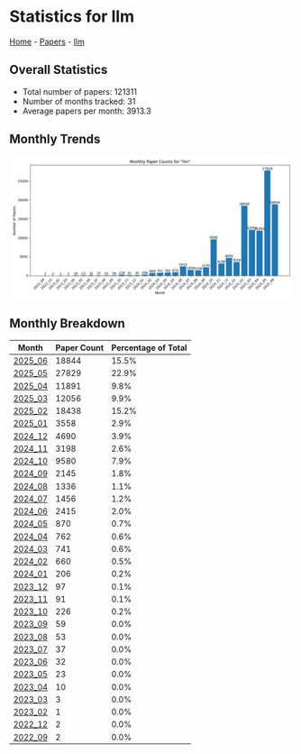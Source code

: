 # Statistics for llm

[Home](https://arxcompass.github.io) - [Papers](https://arxcompass.github.io/papers) - [llm](https://arxcompass.github.io/papers/llm)

## Overall Statistics

- Total number of papers: 121311
- Number of months tracked: 31
- Average papers per month: 3913.3

## Monthly Trends

![Monthly Paper Counts](monthly_stats.png)

## Monthly Breakdown

| Month | Paper Count | Percentage of Total |
| --- | --- | --- |
| [2025_06](./2025_06/papers_1.md) | 18844 | 15.5% |
| [2025_05](./2025_05/papers_1.md) | 27829 | 22.9% |
| [2025_04](./2025_04/papers_1.md) | 11891 | 9.8% |
| [2025_03](./2025_03/papers_1.md) | 12056 | 9.9% |
| [2025_02](./2025_02/papers_1.md) | 18438 | 15.2% |
| [2025_01](./2025_01/papers_1.md) | 3558 | 2.9% |
| [2024_12](./2024_12/papers_1.md) | 4690 | 3.9% |
| [2024_11](./2024_11/papers_1.md) | 3198 | 2.6% |
| [2024_10](./2024_10/papers_1.md) | 9580 | 7.9% |
| [2024_09](./2024_09/papers_1.md) | 2145 | 1.8% |
| [2024_08](./2024_08/papers_1.md) | 1336 | 1.1% |
| [2024_07](./2024_07/papers_1.md) | 1456 | 1.2% |
| [2024_06](./2024_06/papers_1.md) | 2415 | 2.0% |
| [2024_05](./2024_05/papers_1.md) | 870 | 0.7% |
| [2024_04](./2024_04/papers_1.md) | 762 | 0.6% |
| [2024_03](./2024_03/papers_1.md) | 741 | 0.6% |
| [2024_02](./2024_02/papers_1.md) | 660 | 0.5% |
| [2024_01](./2024_01/papers_1.md) | 206 | 0.2% |
| [2023_12](./2023_12/papers_1.md) | 97 | 0.1% |
| [2023_11](./2023_11/papers_1.md) | 91 | 0.1% |
| [2023_10](./2023_10/papers_1.md) | 226 | 0.2% |
| [2023_09](./2023_09/papers_1.md) | 59 | 0.0% |
| [2023_08](./2023_08/papers_1.md) | 53 | 0.0% |
| [2023_07](./2023_07/papers_1.md) | 37 | 0.0% |
| [2023_06](./2023_06/papers_1.md) | 32 | 0.0% |
| [2023_05](./2023_05/papers_1.md) | 23 | 0.0% |
| [2023_04](./2023_04/papers_1.md) | 10 | 0.0% |
| [2023_03](./2023_03/papers_1.md) | 3 | 0.0% |
| [2023_02](./2023_02/papers_1.md) | 1 | 0.0% |
| [2022_12](./2022_12/papers_1.md) | 2 | 0.0% |
| [2022_09](./2022_09/papers_1.md) | 2 | 0.0% |
